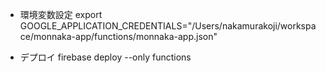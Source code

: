 - 環境変数設定
export GOOGLE_APPLICATION_CREDENTIALS="/Users/nakamurakoji/workspace/monnaka-app/functions/monnaka-app.json"

- デプロイ
firebase deploy --only functions
